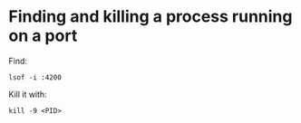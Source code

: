# Finding and killing a process running on a port

Find:
```
lsof -i :4200
```

Kill it with:
```
kill -9 <PID>
```
